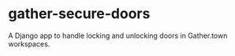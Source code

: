 # gather-secure-doors
A Django app to handle locking and unlocking doors in Gather.town workspaces.

